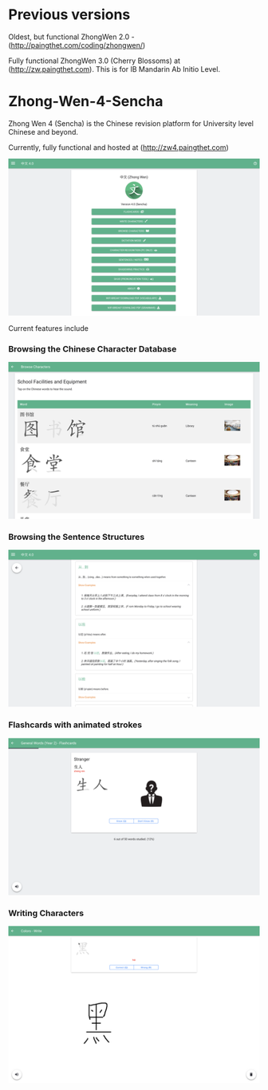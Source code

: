# Previous versions
Oldest, but functional ZhongWen 2.0 - (http://paingthet.com/coding/zhongwen/)

Fully functional ZhongWen 3.0 (Cherry Blossoms) at (http://zw.paingthet.com). This is for IB Mandarin Ab Initio Level.

# Zhong-Wen-4-Sencha

Zhong Wen 4 (Sencha) is the Chinese revision platform for University level Chinese and beyond.

Currently, fully functional and hosted at (http://zw4.paingthet.com)

![Image of Zhong Wen 4](https://raw.githubusercontent.com/Pi-31415/Zhong-Wen-4-Sencha/master/preview/preview.png)

Current features include

### Browsing the Chinese Character Database
![Image of Browse](https://raw.githubusercontent.com/Pi-31415/Zhong-Wen-4-Sencha/master/preview/browse.png)

### Browsing the Sentence Structures
![Image of Sentences](https://raw.githubusercontent.com/Pi-31415/Zhong-Wen-4-Sencha/master/preview/sentence.png)

### Flashcards with animated strokes
![Image of Flashcards](https://raw.githubusercontent.com/Pi-31415/Zhong-Wen-4-Sencha/master/preview/flashcard.png)

### Writing Characters
![Image of Write](https://raw.githubusercontent.com/Pi-31415/Zhong-Wen-4-Sencha/master/preview/write.png)


